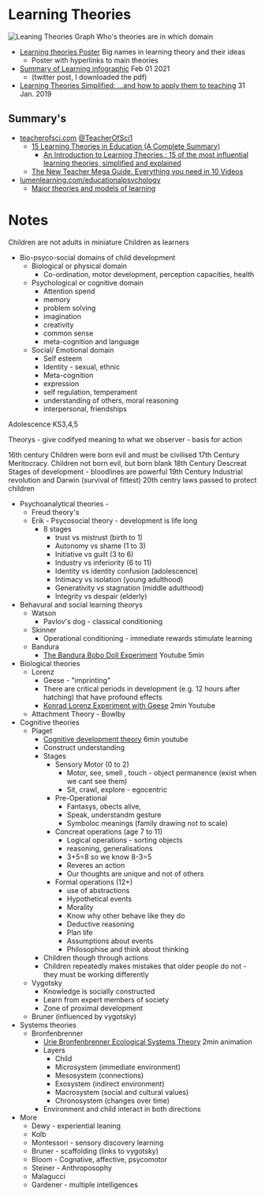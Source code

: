 Learning Theories
=================


![Leaning Theories Graph](https://helpfulprofessor.com/wp-content/uploads/2019/11/31-learning-theories.jpg)
Who's theories are in which domain
* [Learning theories Poster](http://blog.richardmillwood.net/2013/05/10/learning-theory/) Big names in learning theory and their ideas
    * Poster with hyperlinks to main theories
* [Summary of Learning infographic](https://twitter.com/MissH_biology/status/1356344242642288643) Feb 01 2021
    * (twitter post, I downloaded the pdf)
* [Learning Theories Simplified: ...and how to apply them to teaching](https://www.amazon.co.uk/Learning-Theories-Simplified-apply-teaching/) 31 Jan. 2019



Summary's
---------

* [teacherofsci.com](https://teacherofsci.com/) [@TeacherOfSci1](https://twitter.com/TeacherOfSci1)
    * [15 Learning Theories in Education (A Complete Summary)](https://teacherofsci.com/learning-theories-in-education/)
        * [An Introduction to Learning Theories.: 15 of the most influential learning theories, simplified and explained](https://www.amazon.co.uk/gp/product/B084QDNWVJ/)
    * [The New Teacher Mega Guide. Everything you need in 10 Videos](https://teacherofsci.com/new-teacher-mega-guide/)
* [lumenlearning.com/educationalpsychology](https://courses.lumenlearning.com/educationalpsychology/)
    * [Major theories and models of learning](https://courses.lumenlearning.com/educationalpsychology/chapter/major-theories-and-models-of-learning/)


Notes
=====

Children are not adults in miniature
Children as learners
* Bio-psyco-social domains of child development
    * Biological or physical domain
        * Co-ordination, motor development, perception capacities, health
    * Psychological or cognitive domain
        * Attention spend
        * memory
        * problem solving
        * imagination
        * creativity
        * common sense
        * meta-cognition and language
    * Social/ Emotional domain
        * Self esteem
        * Identity - sexual, ethnic
        * Meta-cognition
        * expression
        * self regulation, temperament
        * understanding of others, moral reasoning
        * interpersonal, friendships

Adolescence KS3,4,5

Theorys - give codifyed meaning to what we observer - basis for action

16th century
Children were born evil and must be civilised
17th Century
Meritocracy. Children not born evil, but born blank
18th Century
Descreat Stages of development - bloodlines are powerful
19th Century
Industrial revolution and Darwin (survival of fittest)
20th centry
laws passed to protect children


* Psychoanalytical theories - 
    * Freud theory's
    * Erik - Psycosocial theory - development is life long
        * 8 stages
            * trust vs mistrust (birth to 1)
            * Autonomy vs shame (1 to 3)
            * Initiative vs guilt (3 to 6)
            * Industry vs inferiority (6 to 11)
            * Identity vs identity confusion (adolescence)
            * Intimacy vs isolation (young adulthood)
            * Generativity vs stagnation (middle adulthood)
            * Integrity vs despair (elderly)
* Behavural and social learning theorys
    * Watson
        * Pavlov's dog - classical conditioning
    * Skinner
        * Operational conditioning - immediate rewards stimulate learning
    * Bandura
        * [The Bandura Bobo Doll Experiment](https://www.youtube.com/watch?v=Eqxjc4IUDyY) Youtube 5min
* Biological theories
    * Lorenz
        * Geese - "imprinting"
        * There are critical periods in development (e.g. 12 hours after hatching) that have profound effects
        * [Konrad Lorenz Experiment with Geese](https://www.youtube.com/watch?v=10QU_q8kDBA&) 2min Youtube
    * Attachment Theory - Bowlby
* Cognitive theories
    * Piaget
        * [Cognitive development theory](https://www.youtube.com/watch?v=IhcgYgx7aAA) 6min youtube
        * Construct understanding
        * Stages
            * Sensory Motor (0 to 2) 
                * Motor, see, smell , touch - object permanence (exist when we cant see them)
                * Sit, crawl, explore - egocentric
            * Pre-Operational
                * Fantasys, obects alive,
                * Speak, understandm gesture
                * Symboloc meanings (family drawing not to scale)
            * Concreat operations (age 7 to 11)
                * Logical operations - sorting objects
                * reasoning, generalisations
                * 3+5=8 so we know 8-3=5
                * Reveres an action
                * Our thoughts are unique and not of others
            * Formal operations (12+)
                * use of abstractions
                * Hypothetical events
                * Morality
                * Know why other behave like they do
                * Deductive reasoning
                * Plan life
                * Assumptions about events
                * Philosophise and think about thinking
        * Children though through actions
        * Children repeatedly makes mistakes that older people do not - they must be working differently
    * Vygotsky
        * Knowledge is socially constructed
        * Learn from expert members of society
        * Zone of proximal development
    * Bruner (influenced by vygotsky)
* Systems theories
    * Bronfenbrenner
        * [Urie Bronfenbrenner Ecological Systems Theory](https://www.youtube.com/watch?v=J4OQQYyA--E) 2min animation
        * Layers
            * Child
            * Microsystem (immediate environment)
            * Mesosystem (connections)
            * Exosystem (indirect environment)
            * Macrosystem (social and cultural values)
            * Chronosystem (changes over time)
        * Environment and child interact in both directions
* More
    * Dewy - experiential leaning
    * Kolb
    * Montessori - sensory discovery learning
    * Bruner - scaffolding (links to vygotsky)
    * Bloom - Cognative, affective, psycomotor
    * Steiner - Anthroposophy
    * Malagucci
    * Gardener - multiple intelligences

